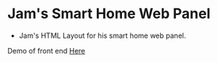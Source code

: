# Jam's Smart Home Web Panel

- Jam's HTML Layout for his smart home web panel.

Demo of front end [Here](https://jams-web-panel.glitch.me/)
